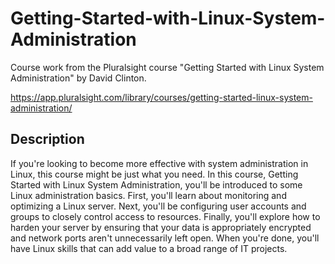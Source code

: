 # Getting-Started-with-Linux-System-Administration
Course work from the Pluralsight course "Getting Started with Linux System Administration" by David Clinton.

https://app.pluralsight.com/library/courses/getting-started-linux-system-administration/

## Description

If you're looking to become more effective with system administration in Linux, this course might be just what you need. In this course, Getting Started with Linux System Administration, you'll be introduced to some Linux administration basics. First, you'll learn about monitoring and optimizing a Linux server. Next, you'll be configuring user accounts and groups to closely control access to resources. Finally, you'll explore how to harden your server by ensuring that your data is appropriately encrypted and network ports aren't unnecessarily left open. When you're done, you'll have Linux skills that can add value to a broad range of IT projects.
